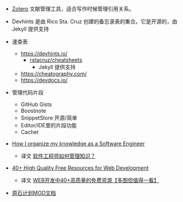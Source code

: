 - [Zotero](https://www.zotero.org/support/zh/quick_start_guide)
文献管理工具，适合写作时候管理引用关系。
- Devhints 是由 Rico Sta. Cruz 创建的备忘录表的集合。它是开源的，由 Jekyll 提供支持

- 速查表
    - https://devhints.io/
        - [rstacruz/cheatsheets](https://github.com/rstacruz/cheatsheets)
            - Jekyll 提供支持
    - https://cheatography.com/
    - https://devdocs.io/

- 管理代码片段
    - GitHub Gists
    - Boostnote
    - SnippetStore 开源/简单
    - Editor/IDE里的片段功能
    - Cacher 

- [How I organize my knowledge as a Software Engineer](https://dev.to/brpaz/how-do-i-organize-my-knowledge-as-a-software-engineer-4387?utm_source=wanqu.co&utm_campaign=Wanqu+Daily&utm_medium=website)
    - 译文 [软件工程师如何管理知识？](https://zhuanlan.zhihu.com/p/105109738)
- [40+ High Quality Free Resources for Web Development](https://dev.to/joserfelix/40-high-quality-free-resources-for-web-development-10o3)
    - 译文 [WEB开发中40+高质量的免费资源【多图但值得一看】](https://zhuanlan.zhihu.com/p/148046193)
- [原石计划MOD文档](http://tpdocs.alivegamestudio.com/)